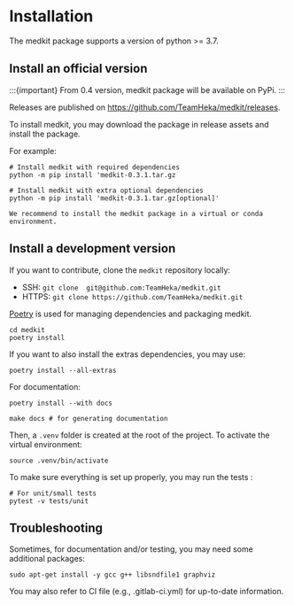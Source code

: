 # Installation

The medkit package supports a version of python >= 3.7.

## Install an official version

:::{important}
From 0.4 version, medkit package will be available on PyPi.
:::

Releases are published on <https://github.com/TeamHeka/medkit/releases>.

To install medkit, you may download the package in release assets and install
the package.

For example:

```
# Install medkit with required dependencies
python -m pip install 'medkit-0.3.1.tar.gz

# Install medkit with extra optional dependencies
python -m pip install 'medkit-0.3.1.tar.gz[optional]'
```

```{note}
We recommend to install the medkit package in a virtual or conda environment.
```

## Install a development version

If you want to contribute, clone the `medkit` repository locally:
  - SSH: `git clone  git@github.com:TeamHeka/medkit.git`
  - HTTPS: `git clone https://github.com/TeamHeka/medkit.git`

[Poetry](https://python-poetry.org) is used for managing dependencies and
packaging medkit.

```shell
cd medkit
poetry install
```

If you want to also install the extras dependencies, you may use:
```shell
poetry install --all-extras
```

For documentation:
```shell
poetry install --with docs

make docs # for generating documentation
```

Then, a `.venv` folder is created at the root of the project. To activate the
virtual environment:
```shell
source .venv/bin/activate
```

To make sure everything is set up properly, you may run the tests :

```
# For unit/small tests
pytest -v tests/unit
```

## Troubleshooting

Sometimes, for documentation and/or testing, you may need some additional packages:

```
sudo apt-get install -y gcc g++ libsndfile1 graphviz
```
You may also refer to CI file (e.g., .gitlab-ci.yml) for up-to-date information.
